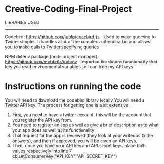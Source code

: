 # Creative-Coding-Final-Project


LIBRARIES USED
_________________________________________________________________
Codebird: https://github.com/jublo/codebird-js
    - Used to make querying to Twitter simpler. It handles a lot of the complex authentication and allows you to make calls to Twitter specifying queries

NPM dotenv package (node project manager): https://github.com/motdotla/dotenv
    - imported the dotenv functionality that lets you read environmental variables so I can hide my API keys


# Instructions on running the code

You will need to download the codebird library locally
You will need a Twitter API key. The process for getting one is a bit extensive. 
1. First, you need to have a twitter account, this will be the account that you register the API key from.
2. You need to register an app as well as give a brief description as to what your app does as well as its functionality
3. That request for the app is reviewed (they look at your writeups to the answers), and then if approved, you will be given an API keys.
4. Then, once you have your API key and API secret keys, place both values respectively into line 7
    cb.setConsumerKey("API_KEY","API_SECRET_KEY")